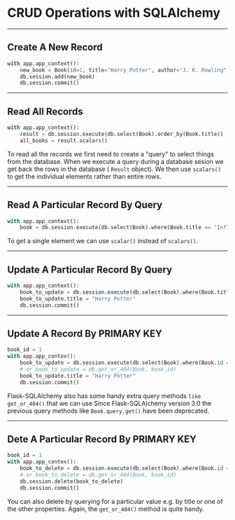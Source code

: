# CRUD Operations with SQLAlchemy

---

## Create A New Record
```python
with app.app_context():
    new_book = Book(id=1, title="Harry Potter", author="J. K. Rowling", rating=9.3)
    db.session.add(new_book)
    db.session.commit()
```

---

## **Read** All Records
```python
with app.app_context():
    result = db.session.execute(db.select(Book).order_by(Book.title))
    all_books = result.scalars()
```
To read all the records we first need to create a "query" to select things from the database. When we execute a query during a database sesion we get back the rows in the database ( ``Result`` object). We then use ``scalars()`` to get the individual elements rather than entire rows.

---

## Read A Particular Record By Query
```python
with app.app_context():
    book = db.session.execute(db.select(Book).where(Book.title == "Influence")).scalar()
```
To get a single element we can use ``scalar()`` instead of ``scalars()``.

---

## Update A Particular Record By Query
```python
with app.app_context():
    book_to_update = db.session.execute(db.select(Book).where(Book.title == "Influence")).scalar()
    book_to_update.title = "Harry Potter"
    db.session.commit()
```

---

## Update A Record By PRIMARY KEY
```python
book_id = 1
with app.app_contex():
    book_to_update = db.session.execute(db.select(Book).where(Book.id == book_id)).scalar()
    # or book_to_update = db.get_or_404(Book, book_id)
    book_to_update.title = "Harry Potter"
    db.session.commit()
```
Flask-SQLAlchemy also has some handy extra query methods ``like get_or_404()`` that we can use Since Flask-SQLAlchemy version 3.0 the previous query methods like ``Book.query.get()`` have been deprecated.

---

## Dete A Particular Record By PRIMARY KEY
```python
book_id = 1
with app.app_contex():
    book_to_delete = db.session.execute(db.select(Book).where(Book.id == book_id)).scalar()
    # or book_to_delete = db.get_or_404(Book, book_id)
    db.session.delete(book_to_delete)
    db.session.commit()
```
You can also delete by querying for a particular value e.g. by title or one of the other properties. Again, the ``get_or_404()`` method is quite handy.